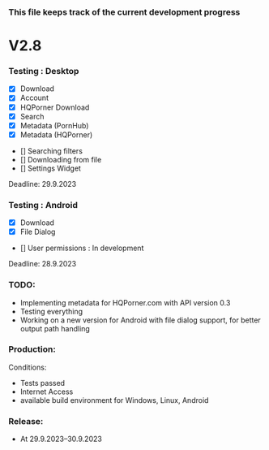 ### This file keeps track of the current development progress


# V2.8

### Testing : Desktop

- [x] Download
- [x] Account
- [x] HQPorner Download
- [x] Search
- [x] Metadata (PornHub)
- [x] Metadata (HQPorner)
- [] Searching filters
- [] Downloading from file
- [] Settings Widget

Deadline: 29.9.2023

### Testing : Android

- [x] Download
- [x] File Dialog
- [] User permissions : In development

Deadline: 28.9.2023

### TODO:

- Implementing metadata for HQPorner.com with API version 0.3
- Testing everything
- Working on a new version for Android with file dialog support, for better output path handling

### Production:

Conditions:

- Tests passed
- Internet Access
- available build environment for Windows, Linux, Android


### Release:

- At 29.9.2023–30.9.2023